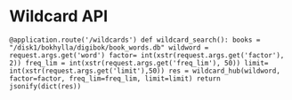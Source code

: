 
# Wildcard API

<code>@application.route('/wildcards') def wildcard_search(): books = "/disk1/bokhylla/digibok/book_words.db" wildword = request.args.get('word') factor= int(xstr(request.args.get('factor'), 2)) freq_lim = int(xstr(request.args.get('freq_lim'), 50)) limit= int(xstr(request.args.get('limit'),50)) res = wildcard_hub(wildword, factor=factor, freq_lim=freq_lim, limit=limit) return jsonify(dict(res))</code>
